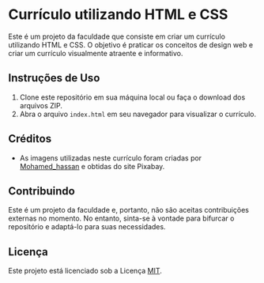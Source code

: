 # Currículo utilizando HTML e CSS

Este é um projeto da faculdade que consiste em criar um currículo utilizando HTML e CSS. O objetivo é praticar os conceitos de design web e criar um currículo visualmente atraente e informativo.

## Instruções de Uso

1. Clone este repositório em sua máquina local ou faça o download dos arquivos ZIP.
2. Abra o arquivo `index.html` em seu navegador para visualizar o currículo.

## Créditos

- As imagens utilizadas neste currículo foram criadas por [Mohamed_hassan](https://pixabay.com/users/mohamed_hassan-5229782/) e obtidas do site Pixabay.

## Contribuindo

Este é um projeto da faculdade e, portanto, não são aceitas contribuições externas no momento. No entanto, sinta-se à vontade para bifurcar o repositório e adaptá-lo para suas necessidades.

## Licença

Este projeto está licenciado sob a Licença [MIT](https://opensource.org/licenses/MIT).

